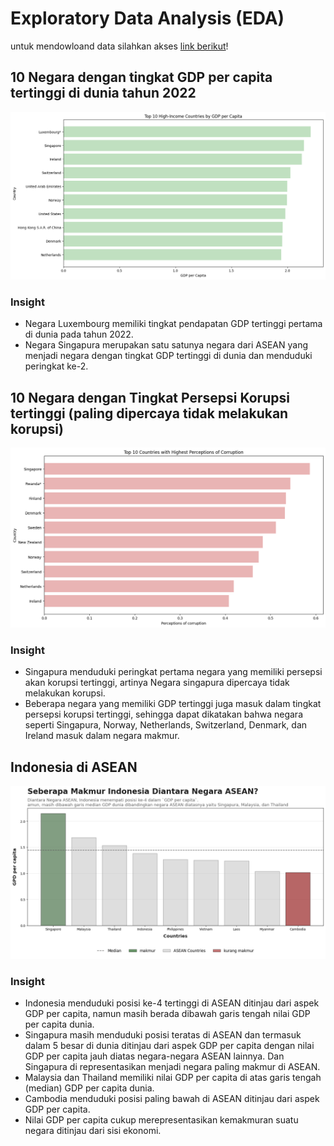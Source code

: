 # Exploratory Data Analysis (EDA)

untuk mendowloand data silahkan akses [link berikut](https://drive.google.com/drive/folders/1KTniZixWMkbD5fRbVmG-YnzyCtA1flaJ?usp=drive_link)!

## 10 Negara dengan tingkat GDP per capita tertinggi di dunia tahun 2022
<img src="https://github.com/Ifsiyana/Exploratory-Data-Analysis/blob/main/Gambar Top 10 gdp.png">

### Insight
- Negara Luxembourg memiliki tingkat pendapatan GDP tertinggi pertama di dunia pada tahun 2022.
- Negara Singapura merupakan satu satunya negara dari ASEAN yang menjadi negara dengan tingkat GDP tertinggi di dunia dan menduduki peringkat ke-2.

## 10 Negara dengan Tingkat Persepsi Korupsi tertinggi (paling dipercaya tidak melakukan korupsi)
<img src="https://github.com/Ifsiyana/Exploratory-Data-Analysis/blob/main/Gambar Top 10 Persepsi Korupsi.png">

### Insight
- Singapura menduduki peringkat pertama negara yang memiliki persepsi akan korupsi tertinggi, artinya Negara singapura dipercaya tidak melakukan korupsi. 
- Beberapa negara yang memiliki GDP tertinggi juga masuk dalam tingkat persepsi korupsi tertinggi, sehingga dapat dikatakan bahwa negara seperti Singapura, Norway, Netherlands, Switzerland, Denmark, dan Ireland masuk dalam negara makmur.

## Indonesia di ASEAN 
<img src="https://github.com/Ifsiyana/Exploratory-Data-Analysis/blob/main/Indonesia di ASEAN.png">

### Insight
- Indonesia menduduki posisi ke-4 tertinggi di ASEAN ditinjau dari aspek GDP per capita, namun masih berada dibawah garis tengah nilai GDP per capita dunia.
- Singapura masih menduduki posisi teratas di ASEAN dan termasuk dalam 5 besar di dunia ditinjau dari aspek GDP per capita dengan nilai GDP per capita jauh diatas negara-negara ASEAN lainnya. Dan Singapura di representasikan menjadi negara paling makmur di ASEAN.
- Malaysia dan Thailand memiliki nilai GDP per capita di atas garis tengah (median) GDP per capita dunia.
- Cambodia menduduki posisi paling bawah di ASEAN ditinjau dari aspek GDP per capita. 
- Nilai GDP per capita cukup merepresentasikan kemakmuran suatu negara ditinjau dari sisi ekonomi.